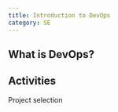 ```yaml
---
title: Introduction to DevOps
category: SE
---
```



## What is DevOps?

## Activities 
Project selection
